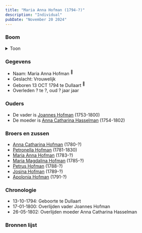 ```yaml
---
title: "Maria Anna Hofman (1794-?)"
description: "Individual"
pubDate: "November 20 2024"
---
```


### Boom
<details><summary>Toon</summary>

![test](https://www.plantuml.com/plantuml/svg/ZP9DJm9138RlyoiQENWoMLpaAniK488ag54ldaXtjyAuipERcI644FwxPLaLZL5lJVksVVfnvJnQlygLS9dK1LhC8SOaMrYpqkdGA6F1MzIEGwIzMCgK894sKNImAI_y1dBAOxBku7AUB1c_AKWSLKqKEWTR0G03OrEoJqkPP9gSYw8SfUxr81Gx8KxXlcpbn27ZP6fGimmcvYL7VGBeu2O8WaO0K1k5uulnWAjkNoIfT0THDyPuCu-DzugwFQYtBa9uCAI8_978PIkbvgZJUMADSx7X1gKQflrRgBU3WDjfJrewHqnLeVIrHXYYNwALR4tOIUeBL9sXneDHE0f_Xsh0epT5mM7vclqDTjw4MVzv3tR-8rZKNLEQIhtOQm_ILgjJOeqPgzw4cfABfT-GKcRDQ3jHxV3ih5A8Yl_JKMMoemornNkt6O-FK2xZ-r7Qy77DV-mXXBlX4wDs6d3DSoE_uj-xk8JB_PzSaKxvRzy0)
</details>

### Gegevens
- Naam: Maria Anna Hofman <sup><a href="../s00067/" style="text-decoration:none" title="Doopinschrijving Maria Anna Hofman 13-10-1794">:link:</a></sup>
- Geslacht: Vrouwelijk
- Geboren 13 OCT 1794 te Dullaart <sup><a href="../s00067/" style="text-decoration:none" title="Doopinschrijving Maria Anna Hofman 13-10-1794">:link:</a></sup>
- Overleden ? te ?, oud ? jaar jaar 

### Ouders
- De vader is [Joannes Hofman](../i00040/) (1753-1800)
- De moeder is [Anna Catharina Hasselman](../i00041/) (1754-1802)

### Broers en zussen
- [Anna Catharina Hofman](../i00042/) (1780-?)
- [Petronella Hofman](../i00030/) (1781-1830)
- [Maria Anna Hofman](../i00043/) (1783-?)
- [Maria Magdalina Hofman](../i00044/) (1785-?)
- [Petrus Hofman](../i00045/) (1788-?)
- [Josina Hofman](../i00046/) (1789-?)
- [Apolonia Hofman](../i00047/) (1791-?)

### Chronologie
- 13-10-1794: Geboorte te Dullaart
- 17-01-1800: Overlijden vader Joannes Hofman
- 26-05-1802: Overlijden moeder Anna Catharina Hasselman

### Bronnen lijst